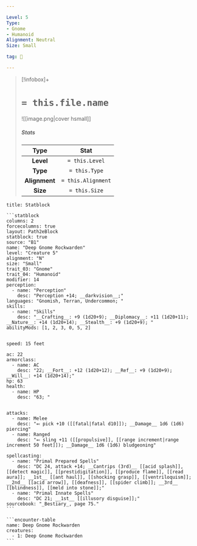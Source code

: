 ```yaml
---

Level: 5
Type:
- Gnome
- Humanoid
Alignment: Neutral
Size: Small

tag: 👹

---
```


> [!infobox]+
> #  `= this.file.name`
> ![[image.png|cover hsmall]]
> ##### Stats
> Type | Stat |
> :---:|:---:|
> **Level** | `= this.Level` |
> **Type** | `= this.Type` |
> **Alignment** | `= this.Alignment` |
> **Size** | `= this.Size` |



````ad-info
title: Statblock

```statblock
columns: 2
forcecolumns: true
layout: Path2eBlock
statblock: true
source: "B1"
name: "Deep Gnome Rockwarden"
level: "Creature 5"
alignment: "N"
size: "Small"
trait_03: "Gnome"
trait_04: "Humanoid"
modifier: 14
perception:
  - name: "Perception"
    desc: "Perception +14; __darkvision__;"
languages: "Gnomish, Terran, Undercommon; "
skills:
  - name: "Skills"
    desc: "__Crafting__: +9 (1d20+9); __Diplomacy__: +11 (1d20+11); __Nature__: +14 (1d20+14); __Stealth__: +9 (1d20+9); "
abilityMods: [1, 2, 3, 0, 5, 2]


speed: 15 feet

ac: 22
armorclass:
  - name: AC
    desc: "22; __Fort__: +12 (1d20+12); __Ref__: +9 (1d20+9); __Will__: +14 (1d20+14);"
hp: 63
health:
  - name: HP
    desc: "63; "


attacks:
  - name: Melee
    desc: "⬻ pick +10 ([[fatal|fatal d10]]); __Damage__ 1d6 (1d6) piercing"
  - name: Ranged
    desc: "⬻ sling +11 ([[propulsive]], [[range increment|range increment 50 feet]]); __Damage__ 1d6 (1d6) bludgeoning"

spellcasting:
  - name: "Primal Prepared Spells"
    desc: "DC 24, attack +14; __Cantrips (3rd)__ [[acid splash]], [[detect magic]], [[prestidigitation]], [[produce flame]], [[read aura]]; __1st__ [[ant haul]], [[shocking grasp]], [[ventriloquism]]; __2nd__ [[acid arrow]], [[deafness]], [[spider climb]]; __3rd__ [[blindness]], [[meld into stone]];"
  - name: "Primal Innate Spells"
    desc: "DC 21; __1st__ [[illusory disguise]];"
sourcebook: "_Bestiary_, page 75."
```

```encounter-table
name: Deep Gnome Rockwarden
creatures:
  - 1: Deep Gnome Rockwarden
```

````


